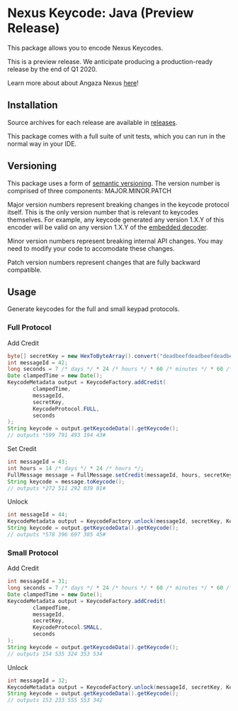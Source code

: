 # Nexus Keycode: Java (Preview Release)

This package allows you to encode Nexus Keycodes.

This is a preview release. We anticipate producing a production-ready release
by the end of Q1 2020.

Learn more about about Angaza Nexus [here](https://angaza.github.io/nexus)!

## Installation

Source archives for each release are available in
[releases](https://github.com/angaza/nexus-keycode-java/releases).

This package comes with a full suite of unit tests, which you can run in the
normal way in your IDE.

## Versioning

This package uses a form of [semantic versioning](semver.org). The version
number is comprised of three components: MAJOR.MINOR.PATCH

Major version numbers represent breaking changes in the keycode protocol
itself. This is the only version number that is relevant to keycodes
themselves. For example, any keycode generated any version 1.X.Y of this
encoder will be valid on any version 1.X.Y of the [embedded decoder](https://github.com/angaza/nexus-keycode-embedded).

Minor version numbers represent breaking internal API changes. You may need
to modify your code to accomodate these changes.

Patch version numbers represent changes that are fully backward compatible.

## Usage

Generate keycodes for the full and small keypad protocols.

### Full Protocol ###

Add Credit

```java
byte[] secretKey = new HexToByteArray().convert("deadbeefdeadbeefdeadbeefdeadbeef");
int messageId = 42;
long seconds = 7 /* days */ * 24 /* hours */ * 60 /* minutes */ * 60 /* seconds */;
Date clampedTime = new Date();
KeycodeMetadata output = KeycodeFactory.addCredit(
        clampedTime,
        messageId,
        secretKey,
        KeycodeProtocol.FULL,
        seconds
);
String keycode = output.getKeycodeData().getKeycode();
// outputs *599 791 493 194 43#
```

Set Credit

```java
int messageId = 43;
int hours = 14 /* days */ * 24 /* hours */;
FullMessage message = FullMessage.setCredit(messageId, hours, secretKey);
String keycode = message.toKeycode();
// outputs *272 511 292 039 01#
```

Unlock

```java
int messageId = 44;
KeycodeMetadata output = KeycodeFactory.unlock(messageId, secretKey, KeycodeProtocol.FULL);
String keycode = output.getKeycodeData().getKeycode();
// outputs *578 396 697 305 45#
```

### Small Protocol ###

Add Credit

```java
int messageId = 31;
long seconds = 7 /* days */ * 24 /* hours */ * 60 /* minutes */ * 60 /* seconds */;
Date clampedTime = new Date();
KeycodeMetadata output = KeycodeFactory.addCredit(
        clampedTime,
        messageId,
        secretKey,
        KeycodeProtocol.SMALL,
        seconds
);
String keycode = output.getKeycodeData().getKeycode();
// outputs 154 535 324 353 534
```

Unlock

```java
int messageId = 32;
KeycodeMetadata output = KeycodeFactory.unlock(messageId, secretKey, KeycodeProtocol.SMALL);
String keycode = output.getKeycodeData().getKeycode();
// outputs 153 233 555 553 342
```
